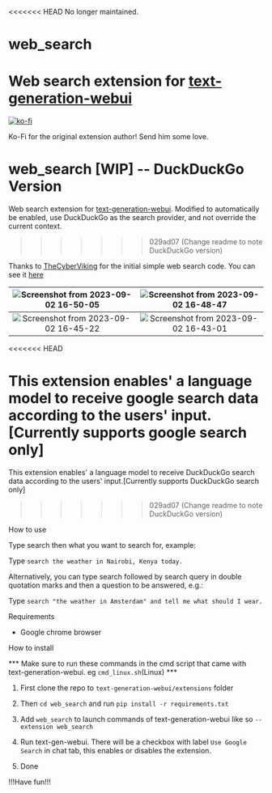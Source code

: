 <<<<<<< HEAD
No longer maintained.

# web_search
 Web search extension for [text-generation-webui](https://github.com/oobabooga/text-generation-webui)
=======
[![ko-fi](https://ko-fi.com/img/githubbutton_sm.svg)](https://ko-fi.com/Z8Z3OS8CM)

Ko-Fi for the original extension author! Send him some love.

# web_search [WIP] -- DuckDuckGo Version
 Web search extension for [text-generation-webui](https://github.com/oobabooga/text-generation-webui). Modified to automatically be enabled, use DuckDuckGo as the search provider, and not override the current context.
>>>>>>> 029ad07 (Change readme to note DuckDuckGo version)

 Thanks to [TheCyberViking](https://github.com/TheCyberViking) for the initial simple web search code. You can see it [here](https://github.com/oobabooga/text-generation-webui/discussions/932)

 | ![Screenshot from 2023-09-02 16-50-05](https://github.com/simbake/web_search/assets/6049383/513d9b46-5354-4970-a09c-4fbfd4bc61e4) | ![Screenshot from 2023-09-02 16-48-47](https://github.com/simbake/web_search/assets/6049383/f26caad6-d89e-43c8-b7e6-a6b35806c491) |
 |:---:|:---:|
| ![Screenshot from 2023-09-02 16-45-22](https://github.com/simbake/web_search/assets/6049383/36c52e5a-4146-444e-b254-ed7c48a0e946) |![Screenshot from 2023-09-02 16-43-01](https://github.com/simbake/web_search/assets/6049383/d09fa1f0-a1b1-4f45-adb3-9c9b1c517246) |

<<<<<<< HEAD

 This extension enables' a language model to receive google search data according to the users' input.[Currently supports google search only]
=======
 
 This extension enables' a language model to receive DuckDuckGo search data according to the users' input.[Currently supports DuckDuckGo search only]
>>>>>>> 029ad07 (Change readme to note DuckDuckGo version)


 How to use

 Type search then what you want to search for, example:

 Type ```search the weather in Nairobi, Kenya today.```

  Alternatively, you can type search followed by search query in double quotation marks and then a question to be answered, e.g.:

 Type ```search "the weather in Amsterdam" and tell me what should I wear.```

 Requirements

 - Google chrome browser

 How to install

*** Make sure to run these commands in the cmd script that came with text-generation-webui. eg ```cmd_linux.sh```(Linux) ***

1. First clone the repo to ```text-generation-webui/extensions``` folder

2. Then ```cd web_search``` and run ```pip install -r requirements.txt```

3. Add ```web_search``` to launch commands of text-generation-webui
   like so ```--extension web_search```

4. Run text-gen-webui. There will be a checkbox with label ```Use Google Search``` in chat tab, this enables or disables the extension.

5. Done

!!!Have fun!!!
